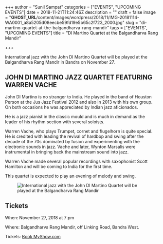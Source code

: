 +++
author = "Sunil Sampat"
categories = ["EVENTS", "UPCOMING EVENTS"]
date = 2018-11-21T11:24:46Z
description = ""
draft = false
image = "__GHOST_URL__/content/images/wordpress/2018/11/IMG-20181114-WA0001_a8a5205d08eecbe59fd19e5b65c2f723_2000.jpg"
slug = "di-martino-quartet-at-the-balgandharva-rang-mandir"
tags = ["EVENTS", "UPCOMING EVENTS"]
title = "DI Martino Quartet at the Balgandharva Rang Mandir"

+++


<p>International jazz with the John DI Martino Quartet will be played at the Balgandharva Rang Mandir in Bandra on November 27.</p>
<h2><strong>JOHN DI MARTINO JAZZ QUARTET FEATURING WARREN VACHE </strong></h2>
<p>John DI Martino is no stranger to India. He played in the band of Houston Person at the Jus Jazz Festival 2012 and also in 2013 with his own group. On both occasions he was appreciated by Indian jazz aficionados.</p>
<p>He is a jazz pianist in the classic mould and is much in demand as the leader of his rhythm section with several soloists.</p>
<p>Warren Vache, who plays Trumpet, cornet and flugelhorn is quite special. He is credited with leading the revival of hardbop and swing after the decade of the 70s dominated by fusion and experimenting with the electronic sounds in jazz. Vache and later, Wynton Marsalis were instrumental in bringing back the mainstream sound into jazz.</p>
<p>Warren Vache made several popular recordings with saxophonist Scott Hamilton and will be coming to India for the first time.</p>
<p>This quartet is expected to play an evening of melody and swing.</p>
<figure class="image regular"><picture style=""><source srcset="https://d2ijz6o5xay1xq.cloudfront.net/account_4266/IMG-20181119-WA0001_be7db01bb18d5aff0c90788aac6d193e_800.jpg 1x" media="(max-width: 768px)" /><source srcset="https://d2ijz6o5xay1xq.cloudfront.net/account_4266/IMG-20181119-WA0001_be7db01bb18d5aff0c90788aac6d193e_800.jpg 1x" media="(min-width: 769px)" /><img style="" alt="International jazz with the John DI Martino Quartet will be played at the Balgandharva Rang Mandir " src="https://i2.wp.com/d2ijz6o5xay1xq.cloudfront.net/account_4266/IMG-20181119-WA0001_be7db01bb18d5aff0c90788aac6d193e_800.jpg?w=850&#038;ssl=1" data-recalc-dims="1" /></picture></figure>
<h2>Tickets</h2>
<p>When: November 27, 2018 at 7 pm</p>
<p>Where: Balgandharva Rang Mandir, off Linking Road, Bandra West.</p>
<p>Tickets: <a target="_blank"  href="http://Book MyShow.com">Book MyShow.com</a></p>
<p><!-- strchf script --><script>        if(window.strchfSettings === undefined) window.strchfSettings = {};    window.strchfSettings.stats = {url: "https://urban-wiz.storychief.io/di-martino-quartet-at-the-balgandharva-rang-mandir?id=1739275416&type=2",title: "DI Martino Quartet at the Balgandharva Rang Mandir",id: "5898643e-cb57-4197-adf1-22d855b8bf1d"};            (function(d, s, id) {      var js, sjs = d.getElementsByTagName(s)[0];      if (d.getElementById(id)) {window.strchf.update(); return;}      js = d.createElement(s); js.id = id;      js.src = "https://d37oebn0w9ir6a.cloudfront.net/scripts/v0/strchf.js";      js.async = true;      sjs.parentNode.insertBefore(js, sjs);    }(document, 'script', 'storychief-jssdk'))    </script><!-- End strchf script --></p>



